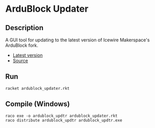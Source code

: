 # ArduBlock Updater

## Description

A GUI tool for updating to the latest version of Icewire Makerspace's ArduBlock fork.
- [Latest version](http://make.icewire.ca/wp-content/uploads/ardublock/ardublock.zip)
- [Source](https://github.com/Icewire-Makerspace/ardublock)

## Run

```
racket ardublock_updater.rkt
```

## Compile (Windows)

```
raco exe -o ardublock_updtr ardublock_updater.rkt
raco distribute ardublock_updtr ardublock_updtr.exe
```